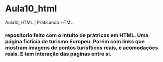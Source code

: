 # Aula10_html
Aula10_HTML | Praticando HTML

### repositorio feito com o intuito de prátricas em HTML. Uma página fictícia de turismo Europeu. Porém com links que mostram imagens de pontos turísfticos reais, e acomodações reais. E tem interação das paginas entre si.
